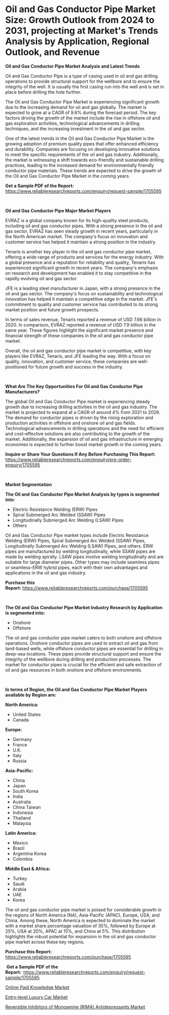 <p><h1>Oil and Gas Conductor Pipe Market Size: Growth Outlook from 2024 to 2031, projecting at Market's Trends Analysis by Application, Regional Outlook, and Revenue</h1></p><p><strong>Oil and Gas Conductor Pipe Market Analysis and Latest Trends</strong></p>
<p><p>Oil and Gas Conductor Pipe is a type of casing used in oil and gas drilling operations to provide structural support for the wellbore and to ensure the integrity of the well. It is usually the first casing run into the well and is set in place before drilling the hole further.</p><p>The Oil and Gas Conductor Pipe Market is experiencing significant growth due to the increasing demand for oil and gas globally. The market is expected to grow at a CAGR of 9.6% during the forecast period. The key factors driving the growth of the market include the rise in offshore oil and gas exploration activities, technological advancements in drilling techniques, and the increasing investment in the oil and gas sector.</p><p>One of the latest trends in the Oil and Gas Conductor Pipe Market is the growing adoption of premium quality pipes that offer enhanced efficiency and durability. Companies are focusing on developing innovative solutions to meet the specific requirements of the oil and gas industry. Additionally, the market is witnessing a shift towards eco-friendly and sustainable drilling practices, leading to the increased demand for environmentally friendly conductor pipe materials. These trends are expected to drive the growth of the Oil and Gas Conductor Pipe Market in the coming years.</p></p>
<p><strong>Get a Sample PDF of the Report:&nbsp;</strong> <a href="https://www.reliableresearchreports.com/enquiry/request-sample/1705595">https://www.reliableresearchreports.com/enquiry/request-sample/1705595</a></p>
<p>&nbsp;</p>
<p><strong>Oil and Gas Conductor Pipe Major Market Players</strong></p>
<p><p>EVRAZ is a global company known for its high-quality steel products, including oil and gas conductor pipes. With a strong presence in the oil and gas sector, EVRAZ has seen steady growth in recent years, particularly in the North American market. The company's focus on innovation and customer service has helped it maintain a strong position in the industry.</p><p>Tenaris is another key player in the oil and gas conductor pipe market, offering a wide range of products and services for the energy industry. With a global presence and a reputation for reliability and quality, Tenaris has experienced significant growth in recent years. The company's emphasis on research and development has enabled it to stay competitive in the rapidly evolving oil and gas sector.</p><p>JFE is a leading steel manufacturer in Japan, with a strong presence in the oil and gas sector. The company's focus on sustainability and technological innovation has helped it maintain a competitive edge in the market. JFE's commitment to quality and customer service has contributed to its strong market position and future growth prospects.</p><p>In terms of sales revenue, Tenaris reported a revenue of USD 7.66 billion in 2020. In comparison, EVRAZ reported a revenue of USD 7.9 billion in the same year. These figures highlight the significant market presence and financial strength of these companies in the oil and gas conductor pipe market.</p><p>Overall, the oil and gas conductor pipe market is competitive, with key players like EVRAZ, Tenaris, and JFE leading the way. With a focus on quality, innovation, and customer service, these companies are well-positioned for future growth and success in the industry.</p></p>
<p>&nbsp;</p>
<p><strong>What Are The Key Opportunities For Oil and Gas Conductor Pipe Manufacturers?</strong></p>
<p><p>The global Oil and Gas Conductor Pipe market is experiencing steady growth due to increasing drilling activities in the oil and gas industry. The market is projected to expand at a CAGR of around 4% from 2021 to 2026. The demand for conductor pipes is driven by the rising exploration and production activities in offshore and onshore oil and gas fields. Technological advancements in drilling operations and the need for efficient and cost-effective solutions are also contributing to the growth of the market. Additionally, the expansion of oil and gas infrastructure in emerging economies is expected to further boost market growth in the coming years.</p></p>
<p><strong>Inquire or Share Your Questions If Any Before Purchasing This Report:</strong> <a href="https://www.reliableresearchreports.com/enquiry/pre-order-enquiry/1705595">https://www.reliableresearchreports.com/enquiry/pre-order-enquiry/1705595</a></p>
<p>&nbsp;</p>
<p><strong>Market Segmentation</strong></p>
<p><strong>The Oil and Gas Conductor Pipe Market Analysis by types is segmented into:</strong></p>
<p><ul><li>Electric Resistance Welding (ERW) Pipes</li><li>Spiral Submerged Arc Welded (SSAW) Pipes</li><li>Longitudinally Submerged Arc Welding (LSAW) Pipes</li><li>Others</li></ul></p>
<p><p>Oil and Gas Conductor Pipe market types include Electric Resistance Welding (ERW) Pipes, Spiral Submerged Arc Welded (SSAW) Pipes, Longitudinally Submerged Arc Welding (LSAW) Pipes, and others. ERW pipes are manufactured by welding longitudinally, while SSAW pipes are made by welding spirally. LSAW pipes involve welding longitudinally and are suitable for large diameter pipes. Other types may include seamless pipes or seamless-ERW hybrid pipes, each with their own advantages and applications in the oil and gas industry.</p></p>
<p><strong>Purchase this Report:&nbsp;</strong><a href="https://www.reliableresearchreports.com/purchase/1705595">https://www.reliableresearchreports.com/purchase/1705595</a></p>
<p>&nbsp;</p>
<p><strong>The Oil and Gas Conductor Pipe Market Industry Research by Application is segmented into:</strong></p>
<p><ul><li>Onshore</li><li>Offshore</li></ul></p>
<p><p>The oil and gas conductor pipe market caters to both onshore and offshore operations. Onshore conductor pipes are used to extract oil and gas from land-based wells, while offshore conductor pipes are essential for drilling in deep-sea locations. These pipes provide structural support and ensure the integrity of the wellbore during drilling and production processes. The market for conductor pipes is crucial for the efficient and safe extraction of oil and gas resources in both onshore and offshore environments.</p></p>
<p>&nbsp;</p>
<p><strong>In terms of Region, the Oil and Gas Conductor Pipe Market Players available by Region are:</strong></p>
<p>
    <p> <strong> North America: </strong>
        <ul>
            <li>United States</li>
            <li>Canada</li>
        </ul>
        </p> 
    <p> <strong> Europe: </strong>
        <ul>
            <li>Germany</li>
            <li>France</li>
            <li>U.K.</li>
            <li>Italy</li>
            <li>Russia</li>
        </ul>
        </p> 
    <p> <strong> Asia-Pacific: </strong>
        <ul>
            <li>China</li>
            <li>Japan</li>
            <li>South Korea</li>
            <li>India</li>
            <li>Australia</li>
            <li>China Taiwan</li>
            <li>Indonesia</li>
            <li>Thailand</li>
            <li>Malaysia</li>
        </ul>
        </p> 
    <p> <strong> Latin America: </strong>
        <ul>
            <li>Mexico</li>
            <li>Brazil</li>
            <li>Argentina Korea</li>
            <li>Colombia</li>
        </ul>
        </p> 
    <p> <strong> Middle East & Africa: </strong>
        <ul>
            <li>Turkey</li>
            <li>Saudi</li>
            <li>Arabia</li>
            <li>UAE</li>
            <li>Korea</li>
        </ul>
    </p>
    </p>
<p><p>The oil and gas conductor pipe market is poised for considerable growth in the regions of North America (NA), Asia-Pacific (APAC), Europe, USA, and China. Among these, North America is expected to dominate the market with a market share percentage valuation of 35%, followed by Europe at 25%, USA at 20%, APAC at 15%, and China at 5%. This distribution highlights the robust potential for expansion in the oil and gas conductor pipe market across these key regions.</p></p>
<p><strong>Purchase this Report: </strong><a href="https://www.reliableresearchreports.com/purchase/1705595">https://www.reliableresearchreports.com/purchase/1705595</a></p>
<p>&nbsp;<strong>Get a Sample PDF of the Report:&nbsp;&nbsp;</strong><a href="https://www.reliableresearchreports.com/enquiry/request-sample/1705595">https://www.reliableresearchreports.com/enquiry/request-sample/1705595</a></p>
<p><strong></strong></p>
<p><p><a href="https://view.publitas.com/reportprime-1/online-paid-knowledge-market-size-growth-and-forecast-from-2023-2030/">Online Paid Knowledge Market</a></p><p><a href="https://view.publitas.com/reportprime-1/entry-level-luxury-car-market-size-and-growth-market-segmentation-regional-and-country-breakdowns-and-market-trends-for-period-from-2023-2030/">Entry-level Luxury Car Market</a></p><p><a href="https://view.publitas.com/reportprime-1/reversible-inhibitors-of-monoamine-rima-antidepressants-market-insights-market-players-and-forecast-till-2030/">Reversible Inhibitors of Monoamine (RIMA) Antidepressants Market</a></p></p>